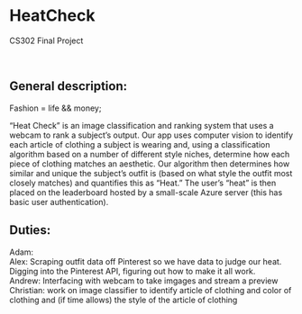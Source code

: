 # HeatCheck
CS302 Final Project

<br><h2>General description:</h2>
Fashion = life && money;<br>

“Heat Check” is an image classification and ranking system that uses a webcam to rank a subject’s output. Our app uses computer vision to identify each article of clothing a subject is wearing and, using a classification algorithm based on a number of different style niches, determine how each piece of clothing matches an aesthetic. Our algorithm then determines how similar and unique the subject’s outfit is (based on what style the outfit most closely matches) and quantifies this as “Heat.” The user’s “heat” is then placed on the leaderboard hosted by a small-scale Azure server (this has basic user authentication).


<h2>Duties:</h2>
Adam:<br>
Alex: Scraping outfit data off Pinterest so we have data to judge our heat. Digging into the Pinterest API, figuring out how to make it all work.<br>
Andrew: Interfacing with webcam to take imgages and stream a preview<br>
Christian: work on image classifier to identify article of clothing and color of clothing and (if time allows) the style of the article of clothing


